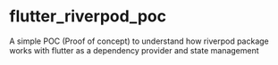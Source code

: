 # flutter_riverpod_poc

A simple POC (Proof of concept) to understand how riverpod package works with flutter as a dependency provider and state management